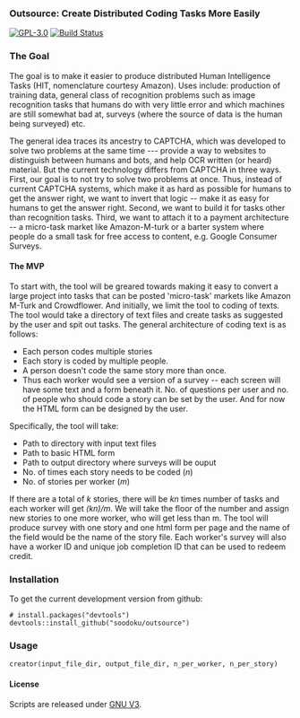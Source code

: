 ### Outsource: Create Distributed Coding Tasks More Easily

[![GPL-3.0](http://img.shields.io/:license-gpl-blue.svg)](http://opensource.org/licenses/GPL-3.0)
[![Build Status](https://travis-ci.org/soodoku/abbyyR.svg?branch=master)](https://travis-ci.org/soodoku/outsource)

### The Goal

The goal is to make it easier to produce distributed Human Intelligence Tasks (HIT, nomenclature courtesy Amazon). Uses include: production of training data, general class of recognition problems such as image recognition tasks that humans do with very little error and which machines are still somewhat bad at, surveys (where the source of data is the human being surveyed) etc.

The general idea traces its ancestry to CAPTCHA, which was developed to solve two problems at the same time --- provide a way to websites to distinguish between humans and bots, and help OCR written (or heard) material. But the current technology differs from CAPTCHA in three ways. First, our goal is to not try to solve two problems at once. Thus, instead of current CAPTCHA systems, which make it as hard as possible for humans to get the answer right, we want to invert that logic -- make it as easy for humans to get the answer right. Second, we want to build it for tasks other than recognition tasks. Third, we want to attach it to a payment architecture -- a micro-task market like Amazon-M-turk or a barter system where people do a small task for free access to content, e.g. Google Consumer Surveys.

#### The MVP

To start with, the tool will be greared towards making it easy to convert a large project into tasks that can be posted 'micro-task' markets like Amazon M-Turk and Crowdflower. And initially, we limit the tool to coding of texts. The tool would take a directory of text files and create tasks as suggested by the user and spit out tasks. The general architecture of coding text is as follows:

* Each person codes multiple stories
* Each story is coded by multiple people.
* A person doesn't code the same story more than once.
* Thus each worker would see a version of a survey -- each screen will have some text and a form beneath it. No. of questions per user and no. of people who should code a story can be set by the user. And for now the HTML form can be designed by the user.

Specifically, the tool will take: 

* Path to directory with input text files
* Path to basic HTML form
* Path to output directory where surveys will be ouput
* No. of times each story needs to be coded (*n*)
* No. of stories per worker (*m*)

If there are a total of *k* stories, there will be *kn* times number of tasks and each worker will get *(kn)/m*. We will take the floor of the number and assign new stories to one more worker, who will get less than m. The tool will produce survey with one story and one html form per page and the name of the field would be the name of the story file. Each worker's survey will also have a worker ID and unique job completion ID that can be used to redeem credit.

### Installation

To get the current development version from github:

```{r install}
# install.packages("devtools")
devtools::install_github("soodoku/outsource")
```

### Usage

```{r}
creator(input_file_dir, output_file_dir, n_per_worker, n_per_story)
```

#### License
Scripts are released under [GNU V3](http://www.gnu.org/licenses/gpl-3.0.en.html).